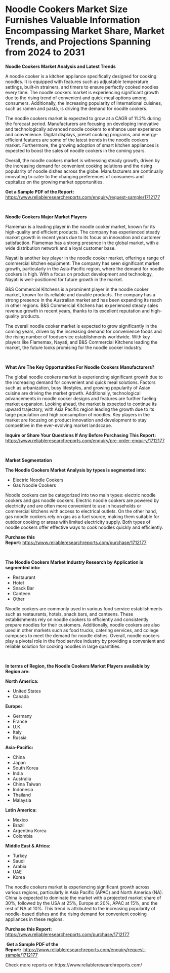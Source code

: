 <p><h1>Noodle Cookers Market Size Furnishes Valuable Information Encompassing Market Share, Market Trends, and Projections Spanning from 2024 to 2031</h1></p><p><strong>Noodle Cookers Market Analysis and Latest Trends</strong></p>
<p><p>A noodle cooker is a kitchen appliance specifically designed for cooking noodles. It is equipped with features such as adjustable temperature settings, built-in strainers, and timers to ensure perfectly cooked noodles every time. The noodle cookers market is experiencing significant growth due to the rising trend of convenient and quick meal options among consumers. Additionally, the increasing popularity of international cuisines, such as ramen and pasta, is driving the demand for noodle cookers.</p><p>The noodle cookers market is expected to grow at a CAGR of 11.2% during the forecast period. Manufacturers are focusing on developing innovative and technologically advanced noodle cookers to enhance user experience and convenience. Digital displays, preset cooking programs, and energy-efficient features are some of the latest trends in the noodle cookers market. Furthermore, the growing adoption of smart kitchen appliances is expected to boost the sales of noodle cookers in the coming years.</p><p>Overall, the noodle cookers market is witnessing steady growth, driven by the increasing demand for convenient cooking solutions and the rising popularity of noodle dishes across the globe. Manufacturers are continually innovating to cater to the changing preferences of consumers and capitalize on the growing market opportunities.</p></p>
<p><strong>Get a Sample PDF of the Report:&nbsp;</strong> <a href="https://www.reliableresearchreports.com/enquiry/request-sample/1712177">https://www.reliableresearchreports.com/enquiry/request-sample/1712177</a></p>
<p>&nbsp;</p>
<p><strong>Noodle Cookers Major Market Players</strong></p>
<p><p>Flamemax is a leading player in the noodle cooker market, known for its high-quality and efficient products. The company has experienced steady market growth in recent years due to its focus on innovation and customer satisfaction. Flamemax has a strong presence in the global market, with a wide distribution network and a loyal customer base.</p><p>Nayati is another key player in the noodle cooker market, offering a range of commercial kitchen equipment. The company has seen significant market growth, particularly in the Asia-Pacific region, where the demand for noodle cookers is high. With a focus on product development and technology, Nayati is well-positioned for future growth in the market.</p><p>B&S Commercial Kitchens is a prominent player in the noodle cooker market, known for its reliable and durable products. The company has a strong presence in the Australian market and has been expanding its reach in other regions. B&S Commercial Kitchens has experienced steady sales revenue growth in recent years, thanks to its excellent reputation and high-quality products.</p><p>The overall noodle cooker market is expected to grow significantly in the coming years, driven by the increasing demand for convenience foods and the rising number of foodservice establishments worldwide. With key players like Flamemax, Nayati, and B&S Commercial Kitchens leading the market, the future looks promising for the noodle cooker industry.</p></p>
<p>&nbsp;</p>
<p><strong>What Are The Key Opportunities For Noodle Cookers Manufacturers?</strong></p>
<p><p>The global noodle cookers market is experiencing significant growth due to the increasing demand for convenient and quick meal solutions. Factors such as urbanization, busy lifestyles, and growing popularity of Asian cuisine are driving the market growth. Additionally, technological advancements in noodle cooker designs and features are further fueling market expansion. Looking ahead, the market is expected to continue its upward trajectory, with Asia Pacific region leading the growth due to its large population and high consumption of noodles. Key players in the market are focusing on product innovation and development to stay competitive in the ever-evolving market landscape.</p></p>
<p><strong>Inquire or Share Your Questions If Any Before Purchasing This Report:</strong> <a href="https://www.reliableresearchreports.com/enquiry/pre-order-enquiry/1712177">https://www.reliableresearchreports.com/enquiry/pre-order-enquiry/1712177</a></p>
<p>&nbsp;</p>
<p><strong>Market Segmentation</strong></p>
<p><strong>The Noodle Cookers Market Analysis by types is segmented into:</strong></p>
<p><ul><li>Electric Noodle Cookers</li><li>Gas Noodle Cookers</li></ul></p>
<p><p>Noodle cookers can be categorized into two main types: electric noodle cookers and gas noodle cookers. Electric noodle cookers are powered by electricity and are often more convenient to use in households or commercial kitchens with access to electrical outlets. On the other hand, gas noodle cookers rely on gas as a fuel source, making them suitable for outdoor cooking or areas with limited electricity supply. Both types of noodle cookers offer effective ways to cook noodles quickly and efficiently.</p></p>
<p><strong>Purchase this Report:&nbsp;</strong><a href="https://www.reliableresearchreports.com/purchase/1712177">https://www.reliableresearchreports.com/purchase/1712177</a></p>
<p>&nbsp;</p>
<p><strong>The Noodle Cookers Market Industry Research by Application is segmented into:</strong></p>
<p><ul><li>Restaurant</li><li>Hotel</li><li>Snack Bar</li><li>Canteen</li><li>Other</li></ul></p>
<p><p>Noodle cookers are commonly used in various food service establishments such as restaurants, hotels, snack bars, and canteens. These establishments rely on noodle cookers to efficiently and consistently prepare noodles for their customers. Additionally, noodle cookers are also used in other markets such as food trucks, catering services, and college campuses to meet the demand for noodle dishes. Overall, noodle cookers play a pivotal role in the food service industry by providing a convenient and reliable solution for cooking noodles in large quantities.</p></p>
<p>&nbsp;</p>
<p><strong>In terms of Region, the Noodle Cookers Market Players available by Region are:</strong></p>
<p>
    <p> <strong> North America: </strong>
        <ul>
            <li>United States</li>
            <li>Canada</li>
        </ul>
        </p> 
    <p> <strong> Europe: </strong>
        <ul>
            <li>Germany</li>
            <li>France</li>
            <li>U.K.</li>
            <li>Italy</li>
            <li>Russia</li>
        </ul>
        </p> 
    <p> <strong> Asia-Pacific: </strong>
        <ul>
            <li>China</li>
            <li>Japan</li>
            <li>South Korea</li>
            <li>India</li>
            <li>Australia</li>
            <li>China Taiwan</li>
            <li>Indonesia</li>
            <li>Thailand</li>
            <li>Malaysia</li>
        </ul>
        </p> 
    <p> <strong> Latin America: </strong>
        <ul>
            <li>Mexico</li>
            <li>Brazil</li>
            <li>Argentina Korea</li>
            <li>Colombia</li>
        </ul>
        </p> 
    <p> <strong> Middle East & Africa: </strong>
        <ul>
            <li>Turkey</li>
            <li>Saudi</li>
            <li>Arabia</li>
            <li>UAE</li>
            <li>Korea</li>
        </ul>
    </p>
    </p>
<p><p>The noodle cookers market is experiencing significant growth across various regions, particularly in Asia Pacific (APAC) and North America (NA). China is expected to dominate the market with a projected market share of 30%, followed by the USA at 25%, Europe at 20%, APAC at 15%, and the rest of NA at 10%. This trend is attributed to the increasing popularity of noodle-based dishes and the rising demand for convenient cooking appliances in these regions.</p></p>
<p><strong>Purchase this Report: </strong><a href="https://www.reliableresearchreports.com/purchase/1712177">https://www.reliableresearchreports.com/purchase/1712177</a></p>
<p>&nbsp;<strong>Get a Sample PDF of the Report:&nbsp;&nbsp;</strong><a href="https://www.reliableresearchreports.com/enquiry/request-sample/1712177">https://www.reliableresearchreports.com/enquiry/request-sample/1712177</a></p>
<p><strong></strong></p>
<p>Check more reports on https://www.reliableresearchreports.com/</p>